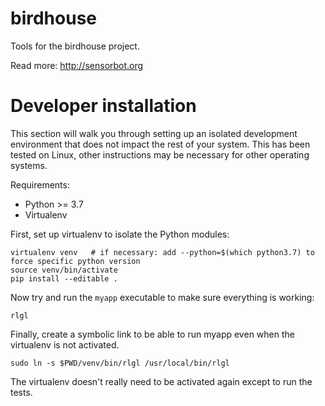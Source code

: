 # birdhouse
Tools for the birdhouse project.

Read more: http://sensorbot.org


Developer installation
======================

This section will walk you through setting up an isolated development
environment that does not impact the rest of your system. This has been tested
on Linux, other instructions may be necessary for other operating systems.

Requirements:
- Python >= 3.7
- Virtualenv

First, set up virtualenv to isolate the Python modules:

    virtualenv venv   # if necessary: add --python=$(which python3.7) to force specific python version
    source venv/bin/activate
    pip install --editable .

Now try and run the `myapp` executable to make sure everything is working:

    rlgl

Finally, create a symbolic link to be able to run myapp even when the virtualenv
is not activated.

    sudo ln -s $PWD/venv/bin/rlgl /usr/local/bin/rlgl

The virtualenv doesn't really need to be activated again except to run the tests.
